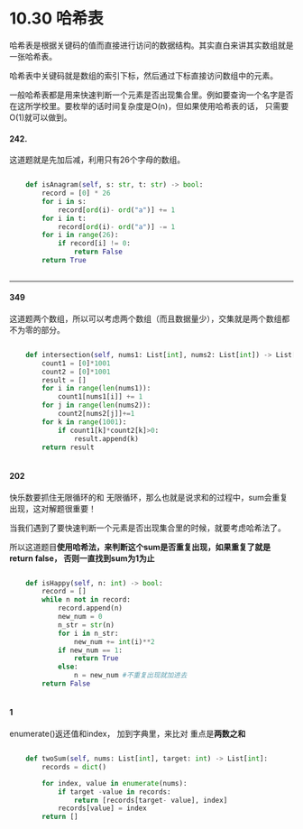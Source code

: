 # 10.30 哈希表

哈希表是根据关键码的值而直接进行访问的数据结构。其实直白来讲其实数组就是一张哈希表。

哈希表中关键码就是数组的索引下标，然后通过下标直接访问数组中的元素。

一般哈希表都是用来快速判断一个元素是否出现集合里。例如要查询一个名字是否在这所学校里。要枚举的话时间复杂度是O(n)，但如果使用哈希表的话， 只需要O(1)就可以做到。


#### 242.

这道题就是先加后减，利用只有26个字母的数组。


```python

    def isAnagram(self, s: str, t: str) -> bool:
        record = [0] * 26
        for i in s:
            record[ord(i)- ord("a")] += 1
        for i in t:
            record[ord(i)- ord("a")] -= 1
        for i in range(26):
            if record[i] != 0:
                return False
        return True
	
```
---

#### 349 

这道题两个数组，所以可以考虑两个数组（而且数据量少），交集就是两个数组都不为零的部分。

```python

    def intersection(self, nums1: List[int], nums2: List[int]) -> List[int]:
        count1 = [0]*1001
        count2 = [0]*1001
        result = []
        for i in range(len(nums1)):
            count1[nums1[i]] += 1
        for j in range(len(nums2)):
            count2[nums2[j]]+=1
        for k in range(1001):
            if count1[k]*count2[k]>0:
                result.append(k)
        return result
	
```

#### 202

快乐数要抓住无限循环的和
无限循环，那么也就是说求和的过程中，sum会重复出现，这对解题很重要！

当我们遇到了要快速判断一个元素是否出现集合里的时候，就要考虑哈希法了。

所以这道题目**使用哈希法，来判断这个sum是否重复出现，如果重复了就是return false， 否则一直找到sum为1为止**

```python

    def isHappy(self, n: int) -> bool:
        record = []
        while n not in record:
            record.append(n)
            new_num = 0
            n_str = str(n)
            for i in n_str:
                new_num += int(i)**2
            if new_num == 1: 
                return True
            else: 
                n = new_num #不重复出现就加进去
        return False
	
```
#### 1

enumerate()返还值和index， 加到字典里，来比对 重点是**两数之和**

```python

    def twoSum(self, nums: List[int], target: int) -> List[int]:
        records = dict()

        for index, value in enumerate(nums):
            if target -value in records:
                return [records[target- value], index]
            records[value] = index
        return []
	
```
